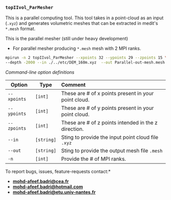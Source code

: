 


###  `topIIvol_ParMesher`

This is a parallel computing tool. This tool takes in a point-cloud as an input (`.xyz`) and generates volumetric meshes that can be extracted in  medit's `*.mesh` format.

This is the parallel mesher (still under heavy development)

- For parallel mesher producing  `*.mesh` mesh with 2 MPI ranks.

```bash
mpirun -n 2 topIIvol_ParMesher --xpoints 32 --ypoints 29 --zpoints 15 \
--depth -2000 --in ./../etc/DEM_160m.xyz  --out Parallel-out-mesh.mesh
```

*Command-line option definitions*

| Option      | Type       | Comment                                              |
| ----------- | ---------- | :--------------------------------------------------- |
| `--xpoints` | `[int]`    | These are # of x points present in your point cloud. |
| `--ypoints` | `[int]`    | These are # of y points present in your point cloud. |
| `--zpoints` | `[int]`    | These are # of z points intended in the z direction. |
| `--in`      | `[string]` | Sting to provide the input point cloud file `.xyz`   |
| `--out`     | `[string]` | Sting to provide the  output mesh file  `.mesh`      |
| `-n`        | `[int]`    | Provide the # of MPI ranks.                          |

To report bugs, issues, feature-requests contact:* 

- **mohd-afeef.badri@cea.fr**
- **mohd-afeef.badri@hotmail.com**
- **mohd-afeef.badri@etu.univ-nantes.fr** 
